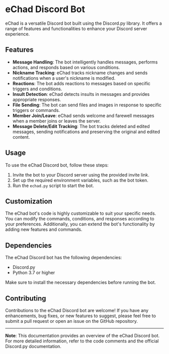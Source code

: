 # eChad Discord Bot

eChad is a versatile Discord bot built using the Discord.py library. It offers a range of features and functionalities to enhance your Discord server experience.

## Features

- **Message Handling**: The bot intelligently handles messages, performs actions, and responds based on various conditions.
- **Nickname Tracking**: eChad tracks nickname changes and sends notifications when a user's nickname is modified.
- **Reactions**: The bot adds reactions to messages based on specific triggers and conditions.
- **Insult Detection**: eChad detects insults in messages and provides appropriate responses.
- **File Sending**: The bot can send files and images in response to specific triggers or commands.
- **Member Join/Leave**: eChad sends welcome and farewell messages when a member joins or leaves the server.
- **Message Delete/Edit Tracking**: The bot tracks deleted and edited messages, sending notifications and preserving the original and edited content.

## Usage

To use the eChad Discord bot, follow these steps:

1. Invite the bot to your Discord server using the provided invite link.
2. Set up the required environment variables, such as the bot token.
3. Run the `echad.py` script to start the bot.

## Customization

The eChad bot's code is highly customizable to suit your specific needs. You can modify the commands, conditions, and responses according to your preferences. Additionally, you can extend the bot's functionality by adding new features and commands.

## Dependencies

The eChad Discord bot has the following dependencies:

- Discord.py
- Python 3.7 or higher

Make sure to install the necessary dependencies before running the bot.

## Contributing

Contributions to the eChad Discord bot are welcome! If you have any enhancements, bug fixes, or new features to suggest, please feel free to submit a pull request or open an issue on the GitHub repository.

---

**Note**: This documentation provides an overview of the eChad Discord bot. For more detailed information, refer to the code comments and the official Discord.py documentation.

